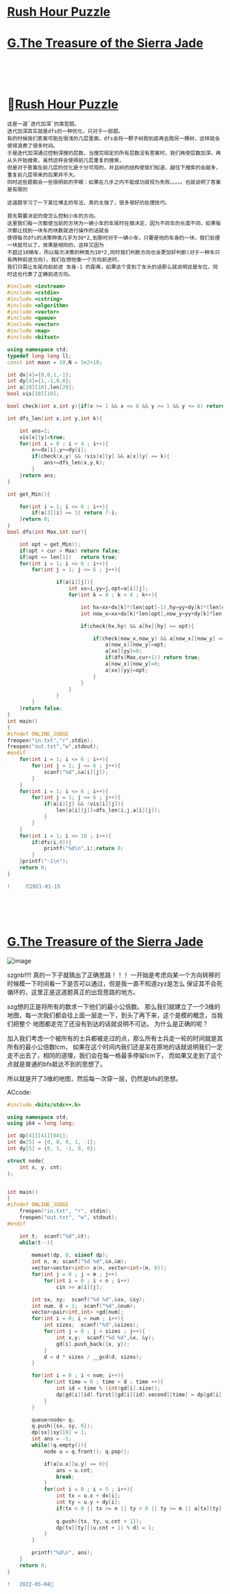  # [Rush Hour Puzzle](#jump1)
 # [G.The Treasure of the Sierra Jade](#jump2)
<br>
<br>
<br>
 <span id="jump1"></span>
 
#  🦑[Rush Hour Puzzle](https://codeforces.com/gym/102460)

    这是一道`迭代加深`的类型题。
    迭代加深其实就是dfs的一种优化，只对于一部题。
    有的时候我们答案可能在很浅的几层里面，dfs会将一颗子树跑到底再去跑另一棵树，这样就会使得浪费了很多时间。
    于是迭代加深通过控制深搜的层数，当搜完规定的所有层数没有答案时，我们再使层数加深，再从头开始搜索，虽然这样会使得前几层重复的搜索，
    但是对于答案在前几层的优化是十分可观的，并且树的结构使我们知道，越往下搜索的会越多，重复前几层带来的后果并不大。
    同时这些题都会一些很明前的字眼：如果在几步之内不能成功就视为失败。。。。。也就说明了答案是有限的
    
    这道题学习了一下某位博主的写法，真的太强了，很多很好的处理技巧。
    
    首先需要决定的使怎么控制小车的方向。
    这里我们每一次都使当前的方块为一辆小车的车尾时在做决定，因为不同车的长度不同，如果每次都让找到一块车的块数就进行操作的话就会
    使得每次dfs的决策种类几乎为30*2,到那时对于一辆小车，只要是他的车身的一块，我们处理一块就可以了，效果是相同的，这样又因为
    不超过10辆车，所以每次决策的种类为10*2,同时我们判断方向也会更加好判断(对于一种车只有两种前进方向)，我们在想他像一个方向前进时，
    我们只需让车尾向前前进 车身-1 的距离，如果这个变到了车头的话那么就说明这是车位，同时这也代表了正确前进方向。
    
```C++
#include <iostream>
#include <cstdio>
#include <cstring>
#include <algorithm>
#include <vector>
#include <queue>
#include <vector>
#include <map>
#include <bitset>

using namespace std;
typedef long long ll;
const int maxn = 10,N = 5e2+10;

int dx[4]={0,0,1,-1};
int dy[4]={1,-1,0,0};
int a[10][10],len[20];
bool vis[10][10];

bool check(int x,int y){if(x >= 1 && x <= 6 && y >= 1 && y <= 6) return true;return false;}

int dfs_len(int x,int y,int k){

    int ans=1;
    vis[x][y]=true;
    for(int i = 0 ; i < 4 ; i++){
        x+=dx[i];y+=dy[i];
        if(check(x,y) && !vis[x][y] && a[x][y] == k){
            ans+=dfs_len(x,y,k);
        }
    }return ans;
}

int get_Min(){

    for(int i = 1; i <= 6 ; i++){
        if(a[3][i] == 1) return 7-i;
    }return 0;
}
bool dfs(int Max,int cur){

    int opt = get_Min();
    if(opt + cur > Max) return false;
    if(opt <= len[1])   return true;
    for(int i = 1; i <= 6 ; i++){
        for(int j = 1; j <= 6 ; j++){

                if(a[i][j]){
                    int xx=i,yy=j,opt=a[i][j];
                    for(int k = 0 ; k < 4 ; k++){

                        int hx=xx+dx[k]*(len[opt]-1),hy=yy+dy[k]*(len[opt]-1);
                        int now_x=xx+dx[k]*len[opt],now_y=yy+dy[k]*len[opt];

                        if(check(hx,hy) && a[hx][hy] == opt){

                            if(check(now_x,now_y) && a[now_x][now_y] == 0){
                                a[now_x][now_y]=opt;
                                a[xx][yy]=0;
                                if(dfs(Max,cur+1)) return true;
                                a[now_x][now_y]=0;
                                a[xx][yy]=opt;
                            }
                        }   
                    }
                }
        }
    }return false;
}
int main()
{
#ifndef ONLINE_JUDGE
freopen("in.txt","r",stdin);
freopen("out.txt","w",stdout);
#endif
    for(int i = 1; i <= 6 ; i++){
        for(int j = 1; j <= 6 ; j++){
            scanf("%d",&a[i][j]);
        }
    }
    for(int i = 1; i <= 6 ; i++){
        for(int j = 1; j <= 6 ; j++){
            if(a[i][j] && !vis[i][j]){
                len[a[i][j]]=dfs_len(i,j,a[i][j]);
            }
        }
    }
    for(int i = 1; i <= 10 ; i++){
        if(dfs(i,0)){
            printf("%d\n",i);return 0;
        }
    }printf("-1\n");
    return 0;
}
```
```diff
!     ⏰2021-01-15
```
<br>
<br>
<br>


   <span id="jump2"></span>
 #  [G.The Treasure of the Sierra Jade](https://codeforces.com/gym/103443/problem/G)
![image](https://user-images.githubusercontent.com/92497177/166499394-b47b50dd-df2f-4c8b-9530-57bd76525994.png)


   szgnb!!!!
   真的一下子就猜出了正确思路！！！
   一开始是考虑向某一个方向转移的时候模一下时间看一下是否可以通过，但是我一直不知道zyz是怎么
   保证其不会死循环的，这里正是这道题真正的出现思路的地方。
   
   szg想的正是将所有的数求一下他们的最小公倍数。
   那么我们就建立了一个3维的地图，每一次我们都会往上面一层走一下，到头了再下来，这个是模的概念，当我们把整个
   地图都走完了还没有到达的话就说明不可达。
   为什么是正确的呢？
   
   加入我们考虑一个被所有的士兵都被走过的点，那么所有士兵走一轮的时间就是其所有的最小公倍数lcm，
   如果在这个时间内我们还是呆在原地的话就说明我们一定走不出去了，相同的道理，我们会在每一格最多停留lcm下，
   而如果又走到了这个点就是普通的bfs抵达不到的思想了。
   
   所以就是开了3维的地图，然后每一次穿一层，仍然是bfs的思想。
   
   
ACcode:
```C++
#include <bits/stdc++.h>

using namespace std;
using i64 = long long;

int dp[41][41][841];
int dx[5] = {0, 0, 0, 1, -1};
int dy[5] = {0, 1, -1, 0, 0};

struct node{
    int x, y, cnt;
};


int main()
{
#ifndef ONLINE_JUDGE
    freopen("in.txt", "r", stdin);
    freopen("out.txt", "w", stdout);
#endif

    int t;  scanf("%d",&t);
    while(t--){
        
        memset(dp, 0, sizeof dp);
        int n, m; scanf("%d %d",&n,&m);  
        vector<vector<int>> a(n, vector<int>(m, 0));
        for(int j = 0 ; j < m ; j++)
            for(int i = 0 ; i < n ; i++)
                cin >> a[i][j];

        int sx, sy;  scanf("%d %d",&sx, &sy);
        int num, d = 1;  scanf("%d",&num);
        vector<pair<int,int> >gd[num];
        for(int i = 0; i < num ; i++){
            int sizes;  scanf("%d",&sizes);
            for(int j = 0 ; j < sizes ; j++){
                int x,y;  scanf("%d %d",&x, &y);
                gd[i].push_back({x, y});
            }
            d = d * sizes / __gcd(d, sizes);
        }

        for(int i = 0 ; i < num; i++){
            for(int time = 0 ; time < d ; time ++){
                int id = time % (int)gd[i].size();
                dp[gd[i][id].first][gd[i][id].second][time] = dp[gd[i][id].first][gd[i][id].second][(time + 1) % d] = -1; 
            }
        }   

        queue<node> q;
        q.push({sx, sy, 0});
        dp[sx][sy][0] = 1;
        int ans = -1;
        while(!q.empty()){
            node u = q.front(); q.pop();

            if(a[u.x][u.y] == 0){
                ans = u.cnt;
                break;
            }
            for(int i = 0 ; i < 5 ; i++){
                int tx = u.x + dx[i];
                int ty = u.y + dy[i];
                if(tx < 0 || tx >= n || ty < 0 || ty >= m || a[tx][ty] > a[u.x][u.y] || dp[tx][ty][(u.cnt + 1) % d] != 0) continue;
                
                q.push({tx, ty, u.cnt + 1});
                dp[tx][ty][(u.cnt + 1) % d] = 1;
            }
        }

        printf("%d\n", ans);
    }
    return 0;
}


```

```diff
!   2022-05-04🦟
```
   
